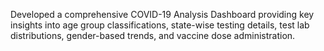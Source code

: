 Developed a comprehensive COVID-19 Analysis Dashboard providing key insights into age group classifications, state-wise testing details, test lab distributions, gender-based trends, and vaccine dose administration.
